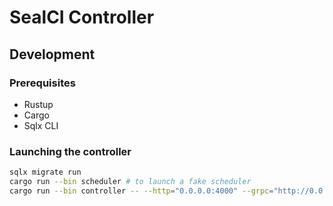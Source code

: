 # SealCI Controller

## Development

### Prerequisites

- Rustup
- Cargo
- Sqlx CLI

### Launching the controller

```bash
sqlx migrate run
cargo run --bin scheduler # to launch a fake scheduler
cargo run --bin controller -- --http="0.0.0.0:4000" --grpc="http://0.0.0.0:50051"
```
